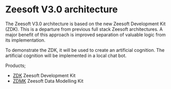 Zeesoft V3.0 architecture
=========================
The Zeesoft V3.0 architecture is based on the new Zeesoft Development Kit (ZDK).
This is a departure from previous full stack Zeesoft architectures.
A major benefit of this approach is improved separation of valuable logic from its implementation.

To demonstrate the ZDK, it will be used to create an artificial cognition.
The artificial cognition will be implemented in a local chat bot.

Products;
 * [ZDK](https://github.com/DyzLecticus/Zeesoft/blob/master/V3.0/ZDK/) Zeesoft Development Kit
 * [ZDMK](https://github.com/DyzLecticus/Zeesoft/blob/master/V3.0/ZDMK/) Zeesoft Data Modelling Kit
